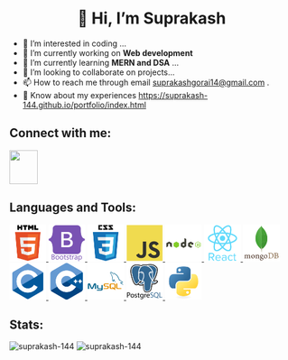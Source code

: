 <h1  align="center">👋 Hi, I’m Suprakash </h1>


- 👀 I’m interested in coding ...
- 🔭 I’m currently working on **Web development**
- 🌱 I’m currently learning **MERN and DSA** ...
- 💞️ I’m looking to collaborate on projects...
- 📫 How to reach me through email suprakashgorai14@gmail.com .
- 📄 Know about my experiences https://suprakash-144.github.io/portfolio/index.html

## Connect with me:
<p align="left">
<a href="https://www.linkedin.com/in/suprakash-gorai/" target="blank">
  <img align="center" src="https://raw.githubusercontent.com/rahuldkjain/github-profile-readme-generator/master/src/images/icons/Social/linked-in-alt.svg" alt="" height="60" width="50" /></a>



</p>

## Languages and Tools:
<p>
<a href="https://www.w3.org/html/" target="_blank"> 
  <img src="https://raw.githubusercontent.com/devicons/devicon/master/icons/html5/html5-original-wordmark.svg" alt="html5" width="65" height="65"/> 
</a> 
</a> <a href="https://getbootstrap.com" target="_blank">
 <img src="https://raw.githubusercontent.com/devicons/devicon/master/icons/bootstrap/bootstrap-plain-wordmark.svg" alt="bootstrap" width="65" height="65"/> 
</a>
<a href="https://www.w3schools.com/css/" target="_blank"> 
  <img src="https://raw.githubusercontent.com/devicons/devicon/master/icons/css3/css3-original-wordmark.svg" alt="css3" width="65" height="65"/>
</a>
<a href="https://developer.mozilla.org/en-US/docs/Web/JavaScript" target="_blank" rel="noreferrer">
  <img src="https://raw.githubusercontent.com/devicons/devicon/master/icons/javascript/javascript-original.svg" alt="javascript" width="65" height="65"/> 
</a> 
<a href="https://nodejs.org" target="_blank" rel="noreferrer">
  <img src="https://raw.githubusercontent.com/devicons/devicon/master/icons/nodejs/nodejs-original-wordmark.svg" alt="nodejs" width="65" height="65"/>
</a>

<a href="https://reactjs.org/" target="_blank" rel="noreferrer">
  <img src="https://raw.githubusercontent.com/devicons/devicon/master/icons/react/react-original-wordmark.svg" alt="express" width="65" height="65"/>
</a>

<a href="https://www.mongodb.com/" target="_blank" rel="noreferrer"> 
  <img src="https://raw.githubusercontent.com/devicons/devicon/master/icons/mongodb/mongodb-original-wordmark.svg" alt="mongodb" width="65" height="65"/> 
</a> 
<a href="https://www.cprogramming.com/" target="_blank" rel="noreferrer">
  <img src="https://raw.githubusercontent.com/devicons/devicon/master/icons/c/c-original.svg" alt="c" width="65" height="65"/>
 </a>
 <a href="https://www.w3schools.com/cpp/" target="_blank" rel="noreferrer"> 
  <img src="https://raw.githubusercontent.com/devicons/devicon/master/icons/cplusplus/cplusplus-original.svg" alt="cplusplus" width="65" height="65"/>
</a>
<a href="https://www.mysql.com/" target="_blank"> 
  <img src="https://raw.githubusercontent.com/devicons/devicon/master/icons/mysql/mysql-original-wordmark.svg" alt="mysql" width="65" height="65"/>
</a>
<a href="https://www.postgresql.org" target="_blank">
  <img src="https://raw.githubusercontent.com/devicons/devicon/master/icons/postgresql/postgresql-original-wordmark.svg" alt="postgresql" width="65" height="65"/> 
</a> 
<a href="https://www.python.org" target="_blank"> 
  <img src="https://raw.githubusercontent.com/devicons/devicon/master/icons/python/python-original.svg" alt="python" width="65" height="65"/> 
</a>
</p> 

## Stats:

<p align="left">
  <img src="https://github-readme-stats.vercel.app/api/top-langs?username=suprakash-144&&langs_count=6&theme=radical&layout=compact&show_icons=true&locale=en" display=inline width=49%  alt="suprakash-144" />
  <img src="https://github-readme-stats.vercel.app/api?username=suprakash-144&theme=radical&layout=compact&show_icons=true&locale=en"display=inline width=49% alt="suprakash-144"  />
</p>
<p>&nbsp;</p>

<!---
suprakash-144/suprakash-144 is a ✨ special ✨ repository because its `README.md` (this file) appears on your GitHub profile.
You can click the Preview link to take a look at your changes.
--->
